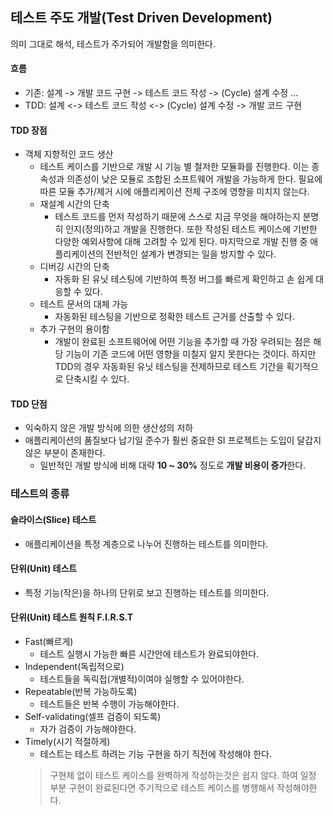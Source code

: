 ## 테스트 주도 개발(Test Driven Development)

의미 그대로 해석, 테스트가 주가되어 개발함을 의미한다.

#### 흐름
- 기존: 설계 -> 개발 코드 구현 -> 테스트 코드 작성 -> (Cycle) 설계 수정 ...
- TDD: 설계 <-> 테스트 코드 작성 <-> (Cycle) 설계 수정 -> 개발 코드 구현

#### TDD 장점
- 객체 지향적인 코드 생산
  - 테스트 케이스를 기반으로 개발 시 기능 별 철저한 모듈화를 진행한다.
    이는 종속성과 의존성이 낮은 모듈로 조합된 소프트웨어 개발을 가능하게 한다.
    필요에 따른 모듈 추가/제거 시에 애플리케이션 전체 구조에 영향을 미치지 않는다.
  - 재설계 시간의 단축
    - 테스트 코드를 먼저 작성하기 때문에 스스로 지금 무엇을 해야하는지 분명히 인지(정의)하고 개발을 진행한다.
      또한 작성된 테스트 케이스에 기반한 다양한 예외사항에 대해 고려할 수 있게 된다.
      마지막으로 개발 진행 중 애플리케이션의 전반적인 설계가 변경되는 일을 방지할 수 있다.
  - 디버깅 시간의 단축
    - 자동화 된 유닛 테스팅에 기반하여 특정 버그를 빠르게 확인하고 손 쉽게 대응할 수 있다.
  - 테스트 문서의 대체 가능
    - 자동화된 테스팅을 기반으로 정확한 테스트 근거를 산출할 수 있다.
  - 추가 구현의 용이함
    - 개발이 완료된 소프트웨어에 어떤 기능을 추가할 때 가장 우려되는 점은 해당 기능이 기존 코드에 어떤 영향을 미칠지 알지 못한다는 것이다.
      하지만 TDD의 경우 자동화된 유닛 테스팅을 전제하므로 테스트 기간을 획기적으로 단축시킬 수 있다.

#### TDD 단점
- 익숙하지 않은 개발 방식에 의한 생산성의 저하
- 애플리케이션의 품질보다 납기일 준수가 훨씬 중요한 SI 프로젝트는 도입이 달갑지 않은 부분이 존재한다.
  - 일반적인 개발 방식에 비해 대략 **10 ~ 30%** 정도로 **개발 비용이 증가**한다.

### 테스트의 종류

#### 슬라이스(Slice) 테스트
- 애플리케이션을 특정 계층으로 나누어 진행하는 테스트를 의미한다.

#### 단위(Unit) 테스트
- 특정 기능(작은)을 하나의 단위로 보고 진행하는 테스트를 의미한다.

#### 단위(Unit) 테스트 원칙 F.I.R.S.T
- Fast(빠르게)
  - 테스트 실행시 가능한 빠른 시간안에 테스트가 완료되야한다.
- Independent(독립적으로)
  - 테스트들을 독릭접(개별적)이여야 실행할 수 있어야한다.
- Repeatable(반복 가능하도록)
  - 테스트들은 반복 수행이 가능해야한다.
- Self-validating(셀프 검증이 되도록)
  - 자가 검증이 가능해야한다.
- Timely(시기 적절하게)
  - 테스트는 테스트 하려는 기능 구현을 하기 직전에 작성해야 한다.
  > 구현체 없이 테스트 케이스를 완벽하게 작성하는것은 쉽지 않다. 하여 일정 부분 구현이 완료된다면 주기적으로 테스트 케이스를 병행해서 작성해야한다.
